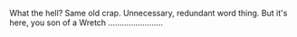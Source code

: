 What the hell? Same old crap. Unnecessary, redundant word thing. But it's here, you son of a Wretch ........................
